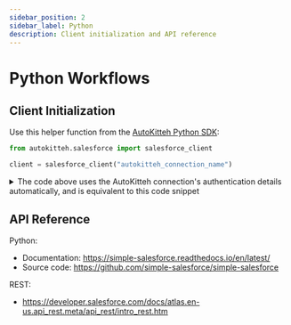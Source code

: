 ```yaml
---
sidebar_position: 2
sidebar_label: Python
description: Client initialization and API reference
---
```


# Python Workflows

## Client Initialization

Use this helper function from the
[AutoKitteh Python SDK](https://pypi.org/project/autokitteh/):

```python
from autokitteh.salesforce import salesforce_client

client = salesforce_client("autokitteh_connection_name")
```

<details>
  <summary>
    The code above uses the AutoKitteh connection's authentication details
    automatically, and is equivalent to this code snippet
  </summary>

```python
from simple_salesforce import Salesforce

client = Salesforce(
    instance_url="https://<your-domain>.develop.my.salesforce.com",
    session_id="<ACCESS-TOKEN>",
)
```

</details>

## API Reference

Python:

- Documentation: https://simple-salesforce.readthedocs.io/en/latest/
- Source code: https://github.com/simple-salesforce/simple-salesforce

REST:

- https://developer.salesforce.com/docs/atlas.en-us.api_rest.meta/api_rest/intro_rest.htm
